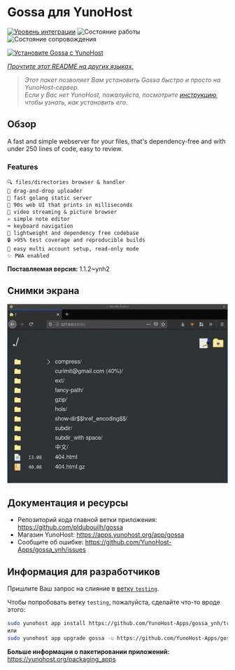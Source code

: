 <!--
Важно: этот README был автоматически сгенерирован <https://github.com/YunoHost/apps/tree/master/tools/readme_generator>
Он НЕ ДОЛЖЕН редактироваться вручную.
-->

# Gossa для YunoHost

[![Уровень интеграции](https://dash.yunohost.org/integration/gossa.svg)](https://ci-apps.yunohost.org/ci/apps/gossa/) ![Состояние работы](https://ci-apps.yunohost.org/ci/badges/gossa.status.svg) ![Состояние сопровождения](https://ci-apps.yunohost.org/ci/badges/gossa.maintain.svg)

[![Установите Gossa с YunoHost](https://install-app.yunohost.org/install-with-yunohost.svg)](https://install-app.yunohost.org/?app=gossa)

*[Прочтите этот README на других языках.](./ALL_README.md)*

> *Этот пакет позволяет Вам установить Gossa быстро и просто на YunoHost-сервер.*  
> *Если у Вас нет YunoHost, пожалуйста, посмотрите [инструкцию](https://yunohost.org/install), чтобы узнать, как установить его.*

## Обзор

A fast and simple webserver for your files, that's dependency-free and with under 250 lines of code, easy to review.

### Features

    🔍 files/directories browser & handler
    📩 drag-and-drop uploader
    🥂 fast golang static server
    💾 90s web UI that prints in milliseconds
    📸 video streaming & picture browser
    ✍️ simple note editor
    ⌨️ keyboard navigation
    🚀 lightweight and dependency free codebase
    🔒 >95% test coverage and reproducible builds
    💑 easy multi account setup, read-only mode
    ✨ PWA enabled


**Поставляемая версия:** 1.1.2~ynh2

## Снимки экрана

![Снимок экрана Gossa](./doc/screenshots/screenshot.png)

## Документация и ресурсы

- Репозиторий кода главной ветки приложения: <https://github.com/pldubouilh/gossa>
- Магазин YunoHost: <https://apps.yunohost.org/app/gossa>
- Сообщите об ошибке: <https://github.com/YunoHost-Apps/gossa_ynh/issues>

## Информация для разработчиков

Пришлите Ваш запрос на слияние в [ветку `testing`](https://github.com/YunoHost-Apps/gossa_ynh/tree/testing).

Чтобы попробовать ветку `testing`, пожалуйста, сделайте что-то вроде этого:

```bash
sudo yunohost app install https://github.com/YunoHost-Apps/gossa_ynh/tree/testing --debug
или
sudo yunohost app upgrade gossa -u https://github.com/YunoHost-Apps/gossa_ynh/tree/testing --debug
```

**Больше информации о пакетировании приложений:** <https://yunohost.org/packaging_apps>

